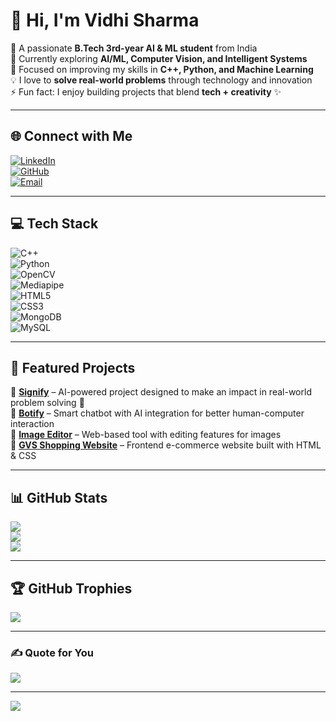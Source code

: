 # 👋 Hi, I'm Vidhi Sharma  

💫 A passionate **B.Tech 3rd-year AI & ML student** from India  
🔭 Currently exploring **AI/ML, Computer Vision, and Intelligent Systems**  
🌱 Focused on improving my skills in **C++, Python, and Machine Learning**  
💡 I love to **solve real-world problems** through technology and innovation  
⚡ Fun fact: I enjoy building projects that blend **tech + creativity** ✨  

---

## 🌐 Connect with Me  
[![LinkedIn](https://img.shields.io/badge/LinkedIn-%230077B5.svg?logo=linkedin&logoColor=white)](https://www.linkedin.com/in/vidhi-sharma-23559030a)  
[![GitHub](https://img.shields.io/badge/GitHub-171515?logo=github&logoColor=white)](https://github.com/Vidhisharma-17)  
[![Email](https://img.shields.io/badge/Email-D14836?logo=gmail&logoColor=white)](mailto:vidhiisharma.17@gmail.com)  

---

## 💻 Tech Stack  
![C++](https://img.shields.io/badge/C++-00599C?style=for-the-badge&logo=c%2B%2B&logoColor=white)  
![Python](https://img.shields.io/badge/Python-3776AB?style=for-the-badge&logo=python&logoColor=white)  
![OpenCV](https://img.shields.io/badge/OpenCV-27338e?style=for-the-badge&logo=opencv&logoColor=white)  
![Mediapipe](https://img.shields.io/badge/Mediapipe-FF6F00?style=for-the-badge&logo=google&logoColor=white)  
![HTML5](https://img.shields.io/badge/HTML5-E34F26?style=for-the-badge&logo=html5&logoColor=white)  
![CSS3](https://img.shields.io/badge/CSS3-1572B6?style=for-the-badge&logo=css3&logoColor=white)  
![MongoDB](https://img.shields.io/badge/MongoDB-4EA94B?style=for-the-badge&logo=mongodb&logoColor=white)  
![MySQL](https://img.shields.io/badge/MySQL-4479A1?style=for-the-badge&logo=mysql&logoColor=white)  

---

## 🚀 Featured Projects  
🔹 **[Signify](#)** – AI-powered project designed to make an impact in real-world problem solving 🚀  
🔹 **[Botify](#)** – Smart chatbot with AI integration for better human-computer interaction  
🔹 **[Image Editor](#)** – Web-based tool with editing features for images  
🔹 **[GVS Shopping Website](#)** – Frontend e-commerce website built with HTML & CSS  

---

## 📊 GitHub Stats  
![](https://github-readme-stats.vercel.app/api?username=Vidhisharma-17&theme=radical&hide_border=false&include_all_commits=true&count_private=true)  
![](https://github-readme-streak-stats.herokuapp.com/?user=Vidhisharma-17&theme=radical&hide_border=false)  
![](https://github-readme-stats.vercel.app/api/top-langs/?username=Vidhisharma-17&theme=radical&hide_border=false&layout=compact)  

---

## 🏆 GitHub Trophies  
![](https://github-profile-trophy.vercel.app/?username=Vidhisharma-17&theme=radical&no-frame=false&no-bg=true&margin-w=4)  

---

### ✍ Quote for You  
![](https://quotes-github-readme.vercel.app/api?type=horizontal&theme=radical)  

---

[![](https://visitcount.itsvg.in/api?id=Vidhisharma-17&icon=0&color=0)](https://visitcount.itsvg.in)

